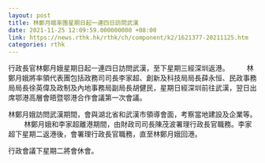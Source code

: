 ```yaml
---
layout: post
title: 林鄭月娥率團星期日起一連四日訪問武漢
date: 2021-11-25 12:09:59.000000000 +08:00
link: https://news.rthk.hk/rthk/ch/component/k2/1621377-20211125.htm
categories: rthk
---
```


行政長官林鄭月娥星期日起一連四日訪問武漢，至下星期三經深圳返港。
　　 
林鄭月娥將率領代表團包括政務司司長李家超、創新及科技局局長薛永恒、民政事務局局長徐英偉及政制及內地事務局副局長胡健民，星期日經深圳前往武漢，翌日出席鄂港高層會晤暨鄂港合作會議第一次會議。

林鄭月娥訪問武漢期間，會與湖北省和武漢市領導會面，考察當地建設及企業等。
　　 
林鄭月娥和李家超離港期間，由財政司司長陳茂波署理行政長官職務。李家超下星期二返港後，會署理行政長官職務，直至林鄭月娥回港。

行政會議下星期二將會休會。
